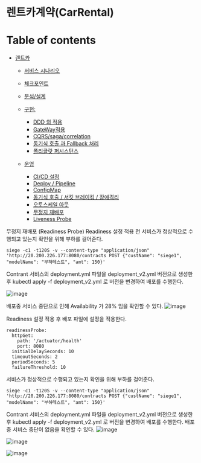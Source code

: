 # 렌트카계약(CarRental)

# Table of contents
- [렌트카](#---)
  - [서비스 시나리오](#서비스-시나리오)
  - [체크포인트](#체크포인트)
  - [분석/설계](#분석설계)
  - [구현:](#구현-)
    - [DDD 의 적용](#ddd-의-적용)
	- [GateWay적용](#GateWay-적용)
	- [CQRS/saga/correlation](#폴리글랏-퍼시스턴스)
    - [동기식 호출 과 Fallback 처리](#동기식-호출-과-Fallback-처리)
	- [폴리글랏 퍼시스턴스](#폴리글랏-퍼시스턴스)
	
  - [운영](#운영)
    - [CI/CD 설정](#cicd설정)
    - [Deploy / Pipeline](#Deploy-Pipeline)
    - [ConfigMap](#ConfigMap)		
    - [동기식 호출 / 서킷 브레이킹 / 장애격리](#동기식-호출-서킷-브레이킹-장애격리)
    - [오토스케일 아웃](#오토스케일-아웃)
    - [무정지 재배포](#무정지-재배포)
    - [Liveness Probe](#Liveness-Probe)
	


무정지 재배포 (Readiness Probe)
Readiness 설정 적용 전
서비스가 정상적으로 수행되고 있는지 확인을 위해 부하를 걸어준다.
```
siege -c1 -t120S -v --content-type "application/json" 'http://20.200.226.177:8080/contracts POST {"custName": "siege1", "modelName": "부하테스트", "amt": 150}'
```
Contrant 서비스의 deployment.yml 파일을 deployment_v2.yml 버전으로 생성한 후
kubectl apply -f deployment_v2.yml 로 버전을 변경하여 배포를 수행한다.

![image](https://user-images.githubusercontent.com/18524113/131059681-0d99b7dc-0281-4355-865d-df19db086eb7.png)

배포중 서비스 중단으로 인해 Availability 가 28% 임을 확인할 수 있다.
![image](https://user-images.githubusercontent.com/18524113/131059764-dc965941-565d-44c8-87b9-a295466f94b9.png)


Readiness 설정 적용 후
배포 파일에 설정을 적용한다.
```
readinessProbe:
  httpGet:
    path: '/actuator/health'
    port: 8080
  initialDelaySeconds: 10
  timeoutSeconds: 2
  periodSeconds: 5
  failureThreshold: 10
```
서비스가 정상적으로 수행되고 있는지 확인을 위해 부하를 걸어준다.
```
siege -c1 -t120S -v --content-type "application/json" 'http://20.200.226.177:8080/contracts POST {"custName": "siege1", "modelName": "부하테스트", "amt": 150}'
```
Contrant 서비스의 deployment.yml 파일을 deployment_v2.yml 버전으로 생성한 후
kubectl apply -f deployment_v2.yml 로 버전을 변경하여 배포를 수행한다.
배포중 서비스 중단이 없음을 확인할 수 있다.
![image](https://user-images.githubusercontent.com/18524113/131060195-bc5d5369-33e0-4f81-b1c8-17e2df12eed2.png)

![image](https://user-images.githubusercontent.com/18524113/131060217-d7dde57a-8bf3-4792-9765-a731d79a2482.png)

![image](https://user-images.githubusercontent.com/18524113/131060241-6edb73b5-ccd1-4a5d-adf2-ca4585a75f2d.png)

